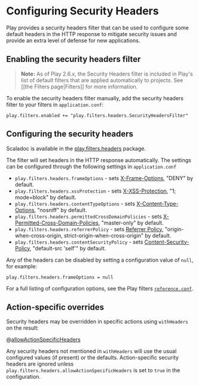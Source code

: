 <!--- Copyright (C) 2009-2017 Lightbend Inc. <https://www.lightbend.com> -->
# Configuring Security Headers

Play provides a security headers filter that can be used to configure some default headers in the HTTP response to mitigate security issues and provide an extra level of defense for new applications.

## Enabling the security headers filter

> **Note:** As of Play 2.6.x, the Security Headers filter is included in Play's list of default filters that are applied automatically to projects.  See [[the Filters page|Filters]] for more information.

To enable the security headers filter manually, add the security headers filter to your filters in `application.conf`:

```
play.filters.enabled += "play.filters.headers.SecurityHeadersFilter"
```

## Configuring the security headers

Scaladoc is available in the [play.filters.headers](api/scala/play/filters/headers/index.html) package.

The filter will set headers in the HTTP response automatically.  The settings can be configured through the following settings in `application.conf`

* `play.filters.headers.frameOptions` - sets [X-Frame-Options](https://developer.mozilla.org/en-US/docs/HTTP/X-Frame-Options), "DENY" by default.
* `play.filters.headers.xssProtection` - sets [X-XSS-Protection](https://blogs.msdn.microsoft.com/ie/2008/07/02/ie8-security-part-iv-the-xss-filter/), "1; mode=block" by default.
* `play.filters.headers.contentTypeOptions` - sets [X-Content-Type-Options](https://blogs.msdn.microsoft.com/ie/2008/09/02/ie8-security-part-vi-beta-2-update/), "nosniff" by default.
* `play.filters.headers.permittedCrossDomainPolicies` - sets [X-Permitted-Cross-Domain-Policies](https://www.adobe.com/devnet/articles/crossdomain_policy_file_spec.html), "master-only" by default.
* `play.filters.headers.referrerPolicy` - sets [Referrer Policy](https://www.w3.org/TR/referrer-policy/),  "origin-when-cross-origin, strict-origin-when-cross-origin" by default.
* `play.filters.headers.contentSecurityPolicy` - sets [Content-Security-Policy](https://developers.google.com/web/fundamentals/security/csp/), "default-src 'self'" by default.

Any of the headers can be disabled by setting a configuration value of `null`, for example:

```
play.filters.headers.frameOptions = null
```

For a full listing of configuration options, see the Play filters [`reference.conf`](resources/confs/filters-helpers/reference.conf).

## Action-specific overrides

Security headers may be overridden in specific actions using `withHeaders` on the result:

@[allowActionSpecificHeaders](code/SecurityHeaders.scala)

Any security headers not mentioned in `withHeaders` will use the usual configured values
(if present) or the defaults.  Action-specific security headers are ignored unless
`play.filters.headers.allowActionSpecificHeaders` is set to `true` in the configuration.
